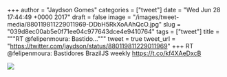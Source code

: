 
+++
author = "Jaydson Gomes"
categories = ["tweet"]
date = "Wed Jun 28 17:44:49 +0000 2017"
draft = false
image = "/images/tweet-media/880119811229011969-DDbH5RkXoAAhQcO.jpg"
slug = "039d8ec00ab5e0f71ee04c977643dce4e9410764"
tags = ["tweet"]
title = """RT @felipenmoura: Bastido..."""
tweet = true
tweet_url = "https://twitter.com/jaydson/status/880119811229011969"
+++
RT @felipenmoura: Bastidores BrazilJS weekly https://t.co/kf4XAeDxcB

![](/images/tweet-media/880119811229011969-DDbH5RkXoAAhQcO.jpg)